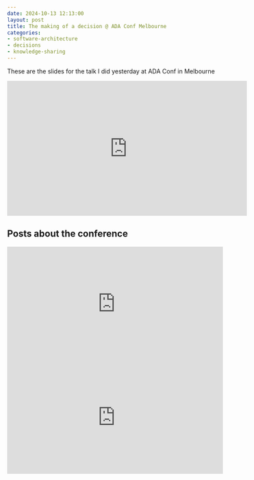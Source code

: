 ```yaml
---
date: 2024-10-13 12:13:00
layout: post
title: The making of a decision @ ADA Conf Melbourne
categories:
- software-architecture
- decisions
- knowledge-sharing
---
```


These are the slides for the talk I did yesterday at ADA Conf in Melbourne

<object data="https://www.roundcrisis.com/presentations/2024-11-ADAConf-the-making-of-a-decision_blog.pdf" width="600" height="600" type="application/pdf"></object>

<iframe width="560" height="315" src="https://www.youtube-nocookie.com/embed/Ie97Oe-t8Wk?si=Vnj_3Y8lioor5If6" title="The making of a Decision - Andrea Magnorsky" frameborder="0" allow="accelerometer; autoplay; clipboard-write; encrypted-media; gyroscope; picture-in-picture; web-share" referrerpolicy="strict-origin-when-cross-origin" allowfullscreen></iframe>

## Posts about the conference
<iframe src="https://www.linkedin.com/embed/feed/update/urn:li:share:7260562718967881728?collapsed=1" height="265" width="504" frameborder="0" allowfullscreen="" title="Embedded post"></iframe>

<iframe src="https://www.linkedin.com/pulse/ada-conf-2024-alison-rosewarne-hvjic" height="265" width="504" frameborder="0" allowfullscreen="" title="Alison Rosewarne review of ADA Conf"></iframe>
